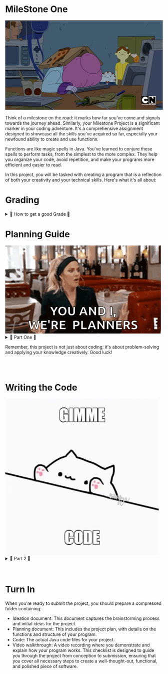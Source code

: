 # MileStone One

<img src="code.webp">

Think of a milestone on the road: it marks how far you've come and signals towards the journey ahead. Similarly, your Milestone Project is a significant marker in your coding adventure. It's a comprehensive assignment designed to showcase all the skills you've acquired so far, especially your newfound ability to create and use functions.

Functions are like magic spells in Java. You've learned to conjure these spells to perform tasks, from the simplest to the more complex. They help you organize your code, avoid repetition, and make your programs more efficient and easier to read.

In this project, you will be tasked with creating a program that is a reflection of both your creativity and your technical skills. Here's what it's all about:

# Grading 

<details>
<summary> 👾 How to get a good Grade 👾 </summary>

<h2>Creating Functions(🛠️) </h2>
You will design your own functions from scratch. Think about what tasks you want to perform repeatedly in your program and encapsulate them within functions.
<br>
 

<h2>Using Functions(📲) </h2>
 Once you've created your functions, you'll call them at the right moments. This will test how well you can integrate them into your program to perform useful actions.
<br>


<h2>Structuring Programs Functionally(🏗️)</h2>
 Your program should not just be a jumble of code. It should have a clear, logical structure where functions are used to break down problems into manageable pieces.
<br>


<h2>Focus(🎯)</h2>
This Milestone Project is not just about getting a good grade. It's about putting your skills to the test and building something you can be proud of. It's about thinking like a programmer and solving problems systematicall
<br>
</details>

# Planning Guide

<img src="plan.gif">

<br>

<details>
<summary> 👾 Part One 👾 </summary>
Welcome to the planning stage of your Milestone Project! This guide will help you step through the process of planning and executing your project effectively. 

## Step 1: Understanding the Project Requirements

[] Read the project description **carefully**.
<br>
[] Highlight **key points** and **expectations**.

## Step 2: Brainstorming Ideas

[] Write down all the ideas that come to your mind.
<br>
[] Think about your **interests** and **problems** you want to solve.

## Step 3: Defining the Scope

[] Decide on what is **achievable** within the time frame.
<br>
[] Be **ambitious** but **realistic**.

## Step 4: Planning Functions (🛠️)

[] List the tasks your program will perform.
<br>
[] Group tasks into **logical functions**.
<br>
[] Name your functions clearly.


## Step 5: Pseudocode and Flowcharts

[] Write **pseudocode** or draw **flowcharts** to outline your program's logic.
<br>
[] Plan how each function will **interact** and **flow**.

## Additional Tips:

[] **Start Early**: Give yourself plenty of time to plan and develop your project.
<br>
[] **Regular Check-ins**: Have milestones to check your progress.
<br>
[] **Peer Review**: Engage in peer reviews for additional feedback.
<br>
[] **Seek Help**: Don't hesitate to ask for help when you need it.

</details>

Remember, this project is not just about coding; it's about problem-solving and applying your knowledge creatively. Good luck!

<br>
<br>

# Writing the Code
<img src="code.gif">

<details>
<summary> 👾 Part 2 👾</summary>

## Step 6: Coding (📲)

[] Start defining and coding your functions.
  <br>
[] **Test** each function individually.

## Step 7: Integrating and Structuring (🏗️)
[] Integrate your functions into the main program.
<br>
[]Ensure the program flow is **logical** and **efficient**.

## Step 8: Testing and Debugging

[] **Test** the program thoroughly.
<br>
[] Debug any issues that arise.

## Step 9: Refinement and Documentation

[] Refine your code by removing unnecessary parts.
<br>
[] Add **comments** and ensure your code is well-**documented**.

## Step 10: Reflection and Focus (🎯)

[] Reflect on your project's objectives and your learning.
<br>
[] Make sure your final submission is something you're **proud** of.

</details>
<br>
<br>

# Turn In

When you're ready to submit the project, you should prepare a compressed folder containing:
  <br>
- Ideation document: This document captures the brainstorming process and initial ideas for the project.
  <br>
- Planning document: This includes the project plan, with details on the functions and structure of your program.
    <br>
- Code: The actual Java code files for your project.
    <br>
- Video walkthrough: A video recording where you demonstrate and explain how your program works.
This checklist is designed to guide you through the project from conception to submission, ensuring that you cover all necessary steps to create a well-thought-out, functional, and polished piece of software.
    <br>
